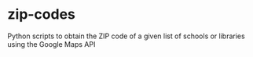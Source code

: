 # zip-codes
Python scripts to obtain the ZIP code of a given list of schools or libraries using the Google Maps API

